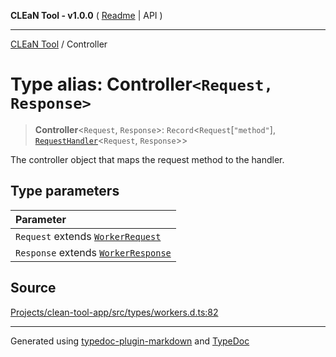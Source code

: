**CLEaN Tool - v1.0.0** ( [Readme](../README.md) \| API )

***

[CLEaN Tool](../exports.md) / Controller

# Type alias: Controller`<Request, Response>`

> **Controller**\<`Request`, `Response`\>: `Record`\<`Request`\[`"method"`\], [`RequestHandler`](RequestHandler.md)\<`Request`, `Response`\>\>

The controller object that maps the request method to the handler.

## Type parameters

| Parameter |
| :------ |
| `Request` extends [`WorkerRequest`](WorkerRequest.md) |
| `Response` extends [`WorkerResponse`](WorkerResponse.md) |

## Source

[Projects/clean-tool-app/src/types/workers.d.ts:82](https://github.com/yuckyh/clean-tool-app/)

***

Generated using [typedoc-plugin-markdown](https://www.npmjs.com/package/typedoc-plugin-markdown) and [TypeDoc](https://typedoc.org/)
